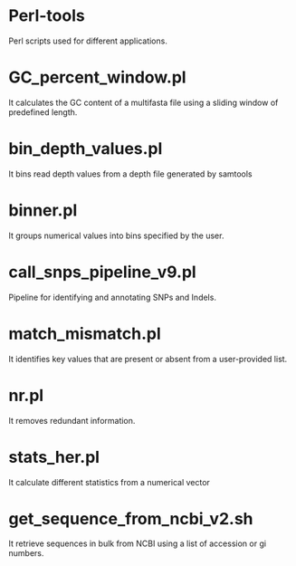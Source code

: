# Perl-tools

Perl scripts used for different applications.

# GC_percent_window.pl
It calculates the GC content of a multifasta file using a sliding window of predefined length.

# bin_depth_values.pl
It bins read depth values from a depth file generated by samtools

# binner.pl
It groups numerical values into bins specified by the user.

# call_snps_pipeline_v9.pl
Pipeline for identifying and annotating SNPs and Indels.

# match_mismatch.pl
It identifies key values that are present or absent from a user-provided list.

# nr.pl
It removes redundant information.

# stats_her.pl
It calculate different statistics from a numerical vector

# get_sequence_from_ncbi_v2.sh
It retrieve sequences in bulk from NCBI using a list of accession or gi numbers.

